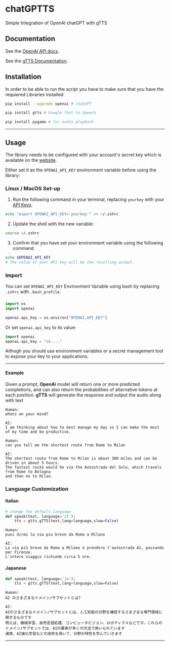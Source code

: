 # chatGPTTS

Simple Integration of OpenAI chatGPT with gTTS

## Documentation

See the [OpenAI API docs](https://beta.openai.com/docs/api-reference?lang=python).

See the [gTTS Documentation](https://gtts.readthedocs.io/en/latest/).

## Installation

In order to be able to run the script you have to make sure that you have the requiered Libraries installed

```sh
pip install --upgrade openai # chatGPT 
```
```sh
pip install gtts # Google Text-to-Speech
```
```sh
pip install pygame # for audio playback
```
- - - -
## Usage
The library needs to be configured with your account's secret key which is available on the [website](https://beta.openai.com/account/api-keys). 

Either set it as the `OPENAI_API_KEY` environment variable before using the library:

### Linux / MacOS Set-up

1. Run the following command in your terminal, replacing `yourkey` with your [API Keys](https://beta.openai.com/account/api-keys).
```bash
echo "export OPENAI_API_KEY='yourkey'" >> ~/.zshrc
```
2. Update the shell with the new variable:
```bash
source ~/.zshrc
```
3. Confirm that you have set your environment variable using the following command. 
```bash
echo $OPENAI_API_KEY
# The value of your API key will be the resulting output.
```

### Import

You can set `OPENAI_API_KEY` Environment Variable using bash
by replacing `.zshrc` with `.bash_profile`.

###

```python
import os
import openai

openai.api_key = os.environ["OPENAI_API_KEY"]
```

Or set `openai.api_key` to its value:

```python
import openai
openai.api_key = "sk-..."
```

Althogh you should use environment variables or a secret management tool to expose your key to your applications.

- - - -

#### Example
Given a prompt, **OpenAi** model will return one or more predicted completions, and can also return the probabilities of alternative tokens at each position. **gTTS** will generate the response and output the audio along with text

 
```
Human:
whats on your mind?

AI: 
I am thinking about how to best manage my day so I can make the most of my time and be productive.
```
```
Human:
can you tell me the shortest route from Rome to Milan

AI: 
The shortest route from Rome to Milan is about 300 miles and can be driven in about 5 hours.
The fastest route would be via the Autostrada del Sole, which travels from Rome to Bologna
and then on to Milan.
```

### Language Customization

#### Italian
```python
# change the default language 
def speak(text, language='it'):
    tts = gtts.gTTS(text,lang=language,slow=False)
```
```
Human:
puoi dirmi la via piu breve da Roma a Milano

AI: 
La via più breve da Roma a Milano è prendere l'autostrada A1, passando per Firenze.
L'intero viaggio richiede circa 5 ore.
```
#### Japanese
```python
def speak(text, language='ja'):
    tts = gtts.gTTS(text,lang=language,slow=False)
```
```
Human:
AI のさまざまなドメイン/サブセットとは?

AI: 
AIのさまざまなドメイン/サブセットとは、人工知能の分野を構成するさまざまな専門領域に関するものです
例えば、機械学習、自然言語処理、コンピュータビジョン、ロボティクスなどです。これらのドメイン/サブセットでは、AIの要素が多くの方法で用いられています
通常、AI強化学習などの技術を用いて、分野の特性を学んでいきます
```


- - - -

